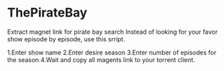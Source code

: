 # ThePirateBay
Extract magnet link for pirate bay search 
Instead of looking for your favor show episode by episode, use this srript.

1.Enter show name
2.Enter desire season
3.Enter number of episodes for the season
4.Wait and copy all magents link to your torrent client.
